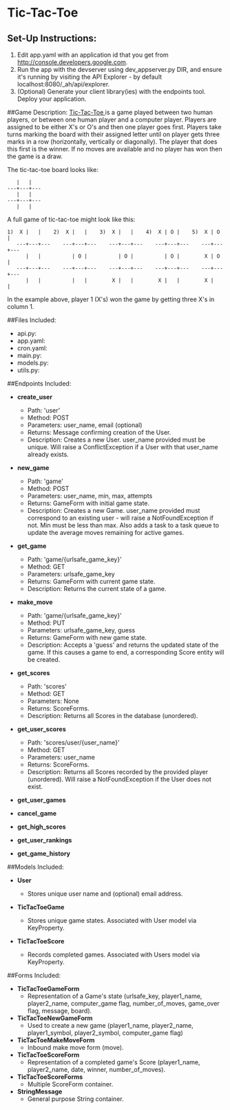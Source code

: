 # Tic-Tac-Toe

## Set-Up Instructions:
1.  Edit app.yaml with an application id that you get from 
<http://console.developers.google.com>.
1.  Run the app with the devserver using dev_appserver.py DIR, and ensure it's
 running by visiting the API Explorer - by default localhost:8080/_ah/api/explorer.
1.  (Optional) Generate your client library(ies) with the endpoints tool.
 Deploy your application.
 
 
 
##Game Description:
[Tic-Tac-Toe ](https://en.wikipedia.org/wiki/Tic-tac-toe) is a game played between
two human players, or between one human player and a computer player. Players are
assigned to be either X's or O's and then one player goes first. Players take turns marking the board with their assigned letter until on player gets three marks in 
a row (horizontally, vertically or diagonally). The player that does this first is
the winner. If no moves are available and no player has won then the game is a draw.

The tic-tac-toe board looks like:
```
   |   |  
---+---+---
   |   | 
---+---+---
   |   | 
```

A full game of tic-tac-toe might look like this:
```
1)  X |   |    2)  X |   |    3)  X |   |    4)  X | O |    5)  X | O |   
   ---+---+---    ---+---+---    ---+---+---    ---+---+---    ---+---+---
      |   |          | O |          | O |          | O |        X | O |   
   ---+---+---    ---+---+---    ---+---+---    ---+---+---    ---+---+---
      |   |          |   |        X |   |        X |   |        X |   |   
```

In the example above, player 1 (X's) won the game by getting three X's in column 1.

##Files Included:
 - api.py: 
 - app.yaml: 
 - cron.yaml: 
 - main.py: 
 - models.py: 
 - utils.py: 

##Endpoints Included:
 - **create_user**
    - Path: 'user'
    - Method: POST
    - Parameters: user_name, email (optional)
    - Returns: Message confirming creation of the User.
    - Description: Creates a new User. user_name provided must be unique. Will 
    raise a ConflictException if a User with that user_name already exists.
    
 - **new_game**
    - Path: 'game'
    - Method: POST
    - Parameters: user_name, min, max, attempts
    - Returns: GameForm with initial game state.
    - Description: Creates a new Game. user_name provided must correspond to an
    existing user - will raise a NotFoundException if not. Min must be less than
    max. Also adds a task to a task queue to update the average moves remaining
    for active games.
     
 - **get_game**
    - Path: 'game/{urlsafe_game_key}'
    - Method: GET
    - Parameters: urlsafe_game_key
    - Returns: GameForm with current game state.
    - Description: Returns the current state of a game.
    
 - **make_move**
    - Path: 'game/{urlsafe_game_key}'
    - Method: PUT
    - Parameters: urlsafe_game_key, guess
    - Returns: GameForm with new game state.
    - Description: Accepts a 'guess' and returns the updated state of the game.
    If this causes a game to end, a corresponding Score entity will be created.
    
 - **get_scores**
    - Path: 'scores'
    - Method: GET
    - Parameters: None
    - Returns: ScoreForms.
    - Description: Returns all Scores in the database (unordered).
    
 - **get_user_scores**
    - Path: 'scores/user/{user_name}'
    - Method: GET
    - Parameters: user_name
    - Returns: ScoreForms. 
    - Description: Returns all Scores recorded by the provided player (unordered).
    Will raise a NotFoundException if the User does not exist.

- **get_user_games**

- **cancel_game**

- **get_high_scores**

- **get_user_rankings**

- **get_game_history**
    

##Models Included:
 - **User**
    - Stores unique user name and (optional) email address.
    
 - **TicTacToeGame**
    - Stores unique game states. Associated with User model via KeyProperty.
    
 - **TicTacToeScore**
    - Records completed games. Associated with Users model via KeyProperty.
    
##Forms Included:
 - **TicTacToeGameForm**
    - Representation of a Game's state (urlsafe_key, player1_name, player2_name, computer_game flag, number_of_moves, game_over flag, message, board).
 - **TicTacToeNewGameForm**
    - Used to create a new game (player1_name, player2_name, player1_symbol, 
    player2_symbol, computer_game flag)
 - **TicTacToeMakeMoveForm**
    - Inbound make move form (move).
 - **TicTacToeScoreForm**
    - Representation of a completed game's Score (player1_name, player2_name, 
    date, winner, number_of_moves).
 - **TicTacToeScoreForms**
    - Multiple ScoreForm container.
 - **StringMessage**
    - General purpose String container.